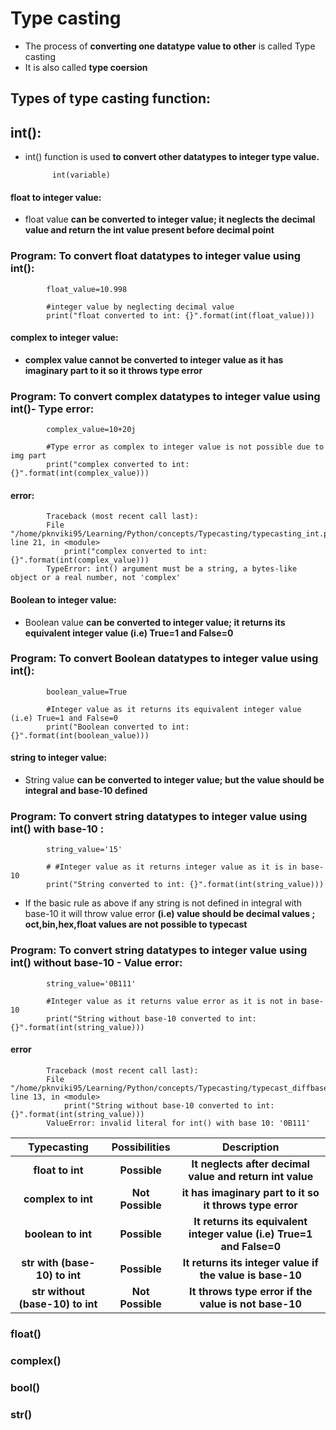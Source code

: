 # Type casting

- The process of **converting one datatype value to other** is called Type casting
- It is also called **type coersion**

## Types of type casting function:

## int():

- int() function is used **to convert other datatypes to integer type value.**

            int(variable)

#### float to integer value:

- float value **can be converted to integer value; it neglects the decimal value and return the int value present before decimal point**

### Program: To convert float datatypes to integer value using int():

            float_value=10.998

            #integer value by neglecting decimal value
            print("float converted to int: {}".format(int(float_value)))        

#### complex to integer value:

- **complex value cannot be converted to integer value as it has imaginary part to it so it throws type error**

### Program: To convert complex datatypes to integer value using int()- Type error:

            complex_value=10+20j

            #Type error as complex to integer value is not possible due to img part
            print("complex converted to int: {}".format(int(complex_value)))     
#### error:

            Traceback (most recent call last):
            File "/home/pknviki95/Learning/Python/concepts/Typecasting/typecasting_int.py", line 21, in <module>
                print("complex converted to int: {}".format(int(complex_value)))                 
            TypeError: int() argument must be a string, a bytes-like object or a real number, not 'complex'

#### Boolean to integer value:

- Boolean value **can be converted to integer value; it returns its equivalent integer value (i.e) True=1 and False=0**

### Program: To convert Boolean datatypes to integer value using int():
            
            boolean_value=True

            #Integer value as it returns its equivalent integer value (i.e) True=1 and False=0
            print("Boolean converted to int: {}".format(int(boolean_value)))

#### string to integer value:

- String value **can be converted to integer value; but the value should be integral and base-10 defined**

### Program: To convert string datatypes to integer value using int() with base-10 :

            string_value='15'

            # #Integer value as it returns integer value as it is in base-10
            print("String converted to int: {}".format(int(string_value))) 

- If the basic rule as above if any string is not defined in integral with base-10 it will throw value error
**(i.e) value should be decimal values ; oct,bin,hex,float values are not possible to typecast**

### Program: To convert string datatypes to integer value using int() without base-10 - Value error:

            string_value='0B111'

            #Integer value as it returns value error as it is not in base-10
            print("String without base-10 converted to int: {}".format(int(string_value))) 
#### error

            Traceback (most recent call last):
            File "/home/pknviki95/Learning/Python/concepts/Typecasting/typecast_diffbase_str_int_error.py", line 13, in <module>
                print("String without base-10 converted to int: {}".format(int(string_value))) 
            ValueError: invalid literal for int() with base 10: '0B111'

| **Typecasting**  |  **Possibilities** | **Description** |
| :---:   | :---: | :---: |
| **float to int**  |  **Possible**   |  **It neglects after decimal value and return int value** |
| **complex to int**  |  **Not Possible**   |  **it has imaginary part to it so it throws type error** |
| **boolean to int**  |  **Possible**   |  **It returns its equivalent integer value (i.e) True=1 and False=0** |
| **str with (base-10) to int**  |  **Possible**   |  **It returns its integer value if the value is base-10** |
| **str without (base-10) to int**  |  **Not Possible**   |  **It throws type error if the value is not base-10** |

### float()
### complex()
### bool()
### str()




        